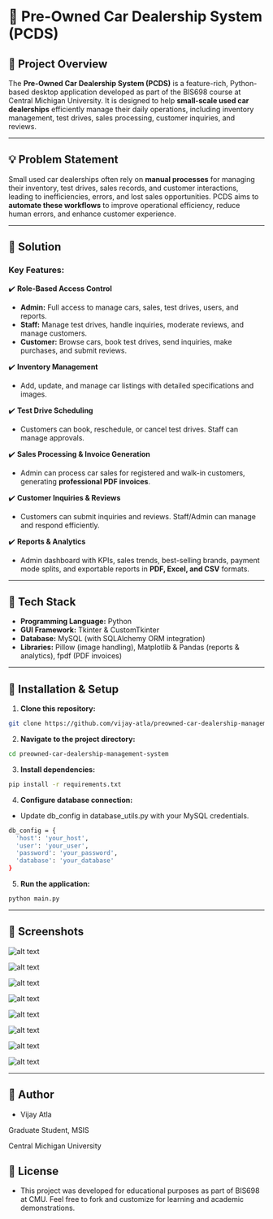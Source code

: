# 🚗 Pre-Owned Car Dealership System (PCDS)

## 📌 Project Overview

The **Pre-Owned Car Dealership System (PCDS)** is a feature-rich, Python-based desktop application developed as part of the BIS698 course at Central Michigan University. It is designed to help **small-scale used car dealerships** efficiently manage their daily operations, including inventory management, test drives, sales processing, customer inquiries, and reviews.

---

## 💡 Problem Statement

Small used car dealerships often rely on **manual processes** for managing their inventory, test drives, sales records, and customer interactions, leading to inefficiencies, errors, and lost sales opportunities. PCDS aims to **automate these workflows** to improve operational efficiency, reduce human errors, and enhance customer experience.

---

## 🎯 Solution

### **Key Features:**

✔️ **Role-Based Access Control**
- **Admin:** Full access to manage cars, sales, test drives, users, and reports.  
- **Staff:** Manage test drives, handle inquiries, moderate reviews, and manage customers.  
- **Customer:** Browse cars, book test drives, send inquiries, make purchases, and submit reviews.

✔️ **Inventory Management**
- Add, update, and manage car listings with detailed specifications and images.

✔️ **Test Drive Scheduling**
- Customers can book, reschedule, or cancel test drives. Staff can manage approvals.

✔️ **Sales Processing & Invoice Generation**
- Admin can process car sales for registered and walk-in customers, generating **professional PDF invoices**.

✔️ **Customer Inquiries & Reviews**
- Customers can submit inquiries and reviews. Staff/Admin can manage and respond efficiently.

✔️ **Reports & Analytics**
- Admin dashboard with KPIs, sales trends, best-selling brands, payment mode splits, and exportable reports in **PDF, Excel, and CSV** formats.

---

## 🔧 Tech Stack

- **Programming Language:** Python
- **GUI Framework:** Tkinter & CustomTkinter
- **Database:** MySQL (with SQLAlchemy ORM integration)
- **Libraries:** Pillow (image handling), Matplotlib & Pandas (reports & analytics), fpdf (PDF invoices)

---

## 🚀 Installation & Setup

1. **Clone this repository:**

```bash
git clone https://github.com/vijay-atla/preowned-car-dealership-management-system.git


```

2. **Navigate to the project directory:**

```bash
cd preowned-car-dealership-management-system

```

3. **Install dependencies:**

```bash
pip install -r requirements.txt
```

4. **Configure database connection:**

- Update db_config in database_utils.py with your MySQL credentials.

```bash
db_config = {
  'host': 'your_host',
  'user': 'your_user',
  'password': 'your_password',
  'database': 'your_database'
}

```
5. **Run the application:**

```bash
python main.py

```

---

## 📸 Screenshots

![alt text](Screenshots/Home_Page.jpg)



![alt text](Screenshots/Admin_Dashboard_Page.jpg)



![alt text](Screenshots/Customer_Dashboard_page.jpg)



![alt text](Screenshots/Signup_Page.jpg)



![alt text](Screenshots/Login_Page.jpg)



![alt text](Screenshots/Customer_Browse_Cars_Page.jpg)



![alt text](Screenshots/Customer_View_car_Page.jpg)



![alt text](Screenshots/Admin_Reports&Analytics_Page.jpg)




---

## 👤 Author

- Vijay Atla

Graduate Student, MSIS

Central Michigan University

## 📝 License

- This project was developed for educational purposes as part of BIS698 at CMU. Feel free to fork and customize for learning and academic demonstrations.

